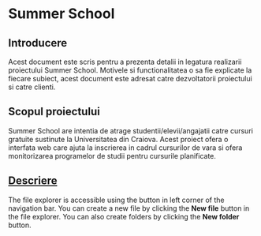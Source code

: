 # Summer School
## Introducere

Acest document este scris pentru a prezenta detalii in legatura realizarii proiectului Summer School. Motivele si functionalitatea o sa fie explicate la fiecare subiect, acest document este adresat catre dezvoltatorii proiectului si catre clienti.

## Scopul proiectului

Summer School are intentia de atrage studentii/elevii/angajatii catre cursuri gratuite sustinute la Universitatea din Craiova. Acest proiect ofera o interfata web care ajuta la inscrierea in cadrul cursurilor de vara si ofera monitorizarea programelor de studii pentru cursurile planificate.

## [Descriere](Description.md)

The file explorer is accessible using the button in left corner of the navigation bar. You can create a new file by clicking the **New file** button in the file explorer. You can also create folders by clicking the **New folder** button.
